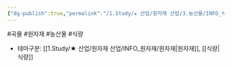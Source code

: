 ```yaml
---
{"dg-publish":true,"permalink":"/1.Study/★ 산업/원자재 산업/3.농산물/INFO_식량,가축 등/곡물/","created":"2023-06-16T09:12:23.273+09:00","updated":"2025-06-26T13:23:29.658+09:00"}
---
```


#곡물 #원자재 #농산물 #식량 

- 테마구분: [[1.Study/★ 산업/원자재 산업/INFO_원자재/원자재\|원자재]], [[식량\|식량]]


